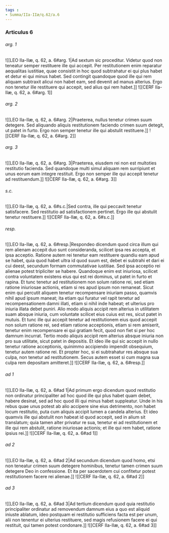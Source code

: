 ```yaml
---
tags : 
- Summa/IIa-IIæ/q.62/a.6
---
```


### Articulus 6

###### arg. 1
![[LEO IIa-IIæ, q. 62, a. 6#arg. 1|Ad sextum sic proceditur. Videtur quod non teneatur semper restituere ille qui accepit. Per restitutionem enim reparatur aequalitas iustitiae, quae consistit in hoc quod subtrahatur ei qui plus habet et detur ei qui minus habet. Sed contingit quandoque quod ille qui rem aliquam subtraxit alicui non habet eam, sed devenit ad manus alterius. Ergo non tenetur ille restituere qui accepit, sed alius qui rem habet.]]
![[CERF IIa-IIæ, q. 62, a. 6#arg. 1]]

###### arg. 2
![[LEO IIa-IIæ, q. 62, a. 6#arg. 2|Praeterea, nullus tenetur crimen suum detegere. Sed aliquando aliquis restitutionem faciendo crimen suum detegit, ut patet in furto. Ergo non semper tenetur ille qui abstulit restituere.]]
![[CERF IIa-IIæ, q. 62, a. 6#arg. 2]]

###### arg. 3
![[LEO IIa-IIæ, q. 62, a. 6#arg. 3|Praeterea, eiusdem rei non est multoties restitutio facienda. Sed quandoque multi simul aliquam rem surripiunt et unus eorum eam integre restituit. Ergo non semper ille qui accepit tenetur ad restituendum.]]
![[CERF IIa-IIæ, q. 62, a. 6#arg. 3]]

###### s.c.
![[LEO IIa-IIæ, q. 62, a. 6#s.c.|Sed contra, ille qui peccavit tenetur satisfacere. Sed restitutio ad satisfactionem pertinet. Ergo ille qui abstulit tenetur restituere.]]
![[CERF IIa-IIæ, q. 62, a. 6#s.c.]]

###### resp.
![[LEO IIa-IIæ, q. 62, a. 6#resp.|Respondeo dicendum quod circa illum qui rem alienam accepit duo sunt consideranda, scilicet ipsa res accepta, et ipsa acceptio. Ratione autem rei tenetur eam restituere quandiu eam apud se habet, quia quod habet ultra id quod suum est, debet ei subtrahi et dari ei cui deest, secundum formam commutativae iustitiae. Sed ipsa acceptio rei alienae potest tripliciter se habere. Quandoque enim est iniuriosa, scilicet contra voluntatem existens eius qui est rei dominus, ut patet in furto et rapina. Et tunc tenetur ad restitutionem non solum ratione rei, sed etiam ratione iniuriosae actionis, etiam si res apud ipsum non remaneat. Sicut enim qui percutit aliquem tenetur recompensare iniuriam passo, quamvis nihil apud ipsum maneat; ita etiam qui furatur vel rapit tenetur ad recompensationem damni illati, etiam si nihil inde habeat; et ulterius pro iniuria illata debet puniri. Alio modo aliquis accipit rem alterius in utilitatem suam absque iniuria, cum voluntate scilicet eius cuius est res, sicut patet in mutuis. Et tunc ille qui accepit tenetur ad restitutionem eius quod accepit non solum ratione rei, sed etiam ratione acceptionis, etiam si rem amiserit, tenetur enim recompensare ei qui gratiam fecit, quod non fiet si per hoc damnum incurrat. Tertio modo aliquis accipit rem alterius absque iniuria non pro sua utilitate, sicut patet in depositis. Et ideo ille qui sic accepit in nullo tenetur ratione acceptionis, quinimmo accipiendo impendit obsequium, tenetur autem ratione rei. Et propter hoc, si ei subtrahatur res absque sua culpa, non tenetur ad restitutionem. Secus autem esset si cum magna sua culpa rem depositam amitteret.]]
![[CERF IIa-IIæ, q. 62, a. 6#resp.]]

###### ad 1
![[LEO IIa-IIæ, q. 62, a. 6#ad 1|Ad primum ergo dicendum quod restitutio non ordinatur principaliter ad hoc quod ille qui plus habet quam debet, habere desinat, sed ad hoc quod illi qui minus habet suppleatur. Unde in his rebus quae unus potest ab alio accipere sine eius detrimento, non habet locum restitutio, puta cum aliquis accipit lumen a candela alterius. Et ideo quamvis ille qui abstulit non habeat id quod accepit, sed in alium sit translatum; quia tamen alter privatur re sua, tenetur ei ad restitutionem et ille qui rem abstulit, ratione iniuriosae actionis; et ille qui rem habet, ratione ipsius rei.]]
![[CERF IIa-IIæ, q. 62, a. 6#ad 1]]

###### ad 2
![[LEO IIa-IIæ, q. 62, a. 6#ad 2|Ad secundum dicendum quod homo, etsi non teneatur crimen suum detegere hominibus, tenetur tamen crimen suum detegere Deo in confessione. Et ita per sacerdotem cui confitetur potest restitutionem facere rei alienae.]]
![[CERF IIa-IIæ, q. 62, a. 6#ad 2]]

###### ad 3
![[LEO IIa-IIæ, q. 62, a. 6#ad 3|Ad tertium dicendum quod quia restitutio principaliter ordinatur ad removendum damnum eius a quo est aliquid iniuste ablatum, ideo postquam ei restitutio sufficiens facta est per unum, alii non tenentur ei ulterius restituere, sed magis refusionem facere ei qui restituit, qui tamen potest condonare.]]
![[CERF IIa-IIæ, q. 62, a. 6#ad 3]]

